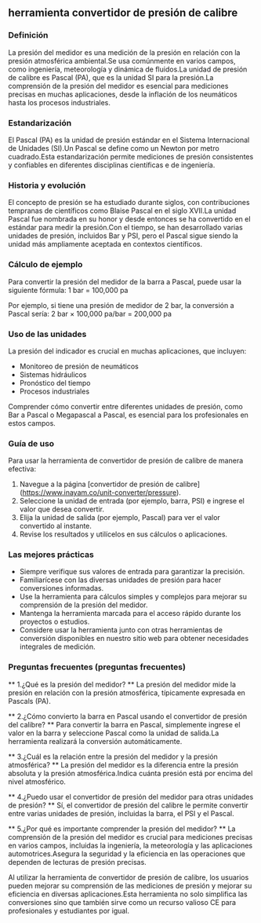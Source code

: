 ## herramienta convertidor de presión de calibre

### Definición
La presión del medidor es una medición de la presión en relación con la presión atmosférica ambiental.Se usa comúnmente en varios campos, como ingeniería, meteorología y dinámica de fluidos.La unidad de presión de calibre es Pascal (PA), que es la unidad SI para la presión.La comprensión de la presión del medidor es esencial para mediciones precisas en muchas aplicaciones, desde la inflación de los neumáticos hasta los procesos industriales.

### Estandarización
El Pascal (PA) es la unidad de presión estándar en el Sistema Internacional de Unidades (SI).Un Pascal se define como un Newton por metro cuadrado.Esta estandarización permite mediciones de presión consistentes y confiables en diferentes disciplinas científicas e de ingeniería.

### Historia y evolución
El concepto de presión se ha estudiado durante siglos, con contribuciones tempranas de científicos como Blaise Pascal en el siglo XVII.La unidad Pascal fue nombrada en su honor y desde entonces se ha convertido en el estándar para medir la presión.Con el tiempo, se han desarrollado varias unidades de presión, incluidos Bar y PSI, pero el Pascal sigue siendo la unidad más ampliamente aceptada en contextos científicos.

### Cálculo de ejemplo
Para convertir la presión del medidor de la barra a Pascal, puede usar la siguiente fórmula:
1 bar = 100,000 pa

Por ejemplo, si tiene una presión de medidor de 2 bar, la conversión a Pascal sería:
2 bar × 100,000 pa/bar = 200,000 pa

### Uso de las unidades
La presión del indicador es crucial en muchas aplicaciones, que incluyen:
- Monitoreo de presión de neumáticos
- Sistemas hidráulicos
- Pronóstico del tiempo
- Procesos industriales

Comprender cómo convertir entre diferentes unidades de presión, como Bar a Pascal o Megapascal a Pascal, es esencial para los profesionales en estos campos.

### Guía de uso
Para usar la herramienta de convertidor de presión de calibre de manera efectiva:
1. Navegue a la página [convertidor de presión de calibre] (https://www.inayam.co/unit-converter/pressure).
2. Seleccione la unidad de entrada (por ejemplo, barra, PSI) e ingrese el valor que desea convertir.
3. Elija la unidad de salida (por ejemplo, Pascal) para ver el valor convertido al instante.
4. Revise los resultados y utilícelos en sus cálculos o aplicaciones.

### Las mejores prácticas
- Siempre verifique sus valores de entrada para garantizar la precisión.
- Familiarícese con las diversas unidades de presión para hacer conversiones informadas.
- Use la herramienta para cálculos simples y complejos para mejorar su comprensión de la presión del medidor.
- Mantenga la herramienta marcada para el acceso rápido durante los proyectos o estudios.
- Considere usar la herramienta junto con otras herramientas de conversión disponibles en nuestro sitio web para obtener necesidades integrales de medición.

### Preguntas frecuentes (preguntas frecuentes)

** 1.¿Qué es la presión del medidor? **
La presión del medidor mide la presión en relación con la presión atmosférica, típicamente expresada en Pascals (PA).

** 2.¿Cómo convierto la barra en Pascal usando el convertidor de presión del calibre? **
Para convertir la barra en Pascal, simplemente ingrese el valor en la barra y seleccione Pascal como la unidad de salida.La herramienta realizará la conversión automáticamente.

** 3.¿Cuál es la relación entre la presión del medidor y la presión atmosférica? **
La presión del medidor es la diferencia entre la presión absoluta y la presión atmosférica.Indica cuánta presión está por encima del nivel atmosférico.

** 4.¿Puedo usar el convertidor de presión del medidor para otras unidades de presión? **
Sí, el convertidor de presión del calibre le permite convertir entre varias unidades de presión, incluidas la barra, el PSI y el Pascal.

** 5.¿Por qué es importante comprender la presión del medidor? **
La comprensión de la presión del medidor es crucial para mediciones precisas en varios campos, incluidas la ingeniería, la meteorología y las aplicaciones automotrices.Asegura la seguridad y la eficiencia en las operaciones que dependen de lecturas de presión precisas.

Al utilizar la herramienta de convertidor de presión de calibre, los usuarios pueden mejorar su comprensión de las mediciones de presión y mejorar su eficiencia en diversas aplicaciones.Esta herramienta no solo simplifica las conversiones sino que también sirve como un recurso valioso CE para profesionales y estudiantes por igual.